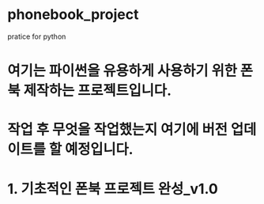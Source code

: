 # phonebook_project
pratice for python
# 여기는 파이썬을 유용하게 사용하기 위한 폰북 제작하는 프로젝트입니다.
# 작업 후 무엇을 작업했는지 여기에 버전 업데이트를 할 예정입니다.

# 1. 기초적인 폰북 프로젝트 완성_v1.0